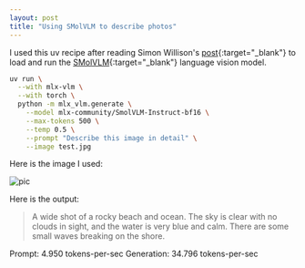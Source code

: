 ```yaml
---
layout: post
title: "Using SMolVLM to describe photos"
---
```


I used this uv recipe after reading Simon Willison's [post](https://simonwillison.net/2024/Nov/28/smolvlm/){:target="_blank"} to load and run the [SMolVLM](https://huggingface.co/blog/smolvlm){:target="_blank"} language vision model.

```bash
uv run \
  --with mlx-vlm \
  --with torch \
  python -m mlx_vlm.generate \
    --model mlx-community/SmolVLM-Instruct-bf16 \
    --max-tokens 500 \
    --temp 0.5 \
    --prompt "Describe this image in detail" \
    --image test.jpg
```



Here is the image I used:

![pic]({{site.url}}/images/test.jpg)

Here is the output:

> A wide shot of a rocky beach and ocean. The sky is clear with no clouds in sight, and the water is very blue and calm. There are some small waves breaking on the shore.



Prompt: 4.950 tokens-per-sec
Generation: 34.796 tokens-per-sec




